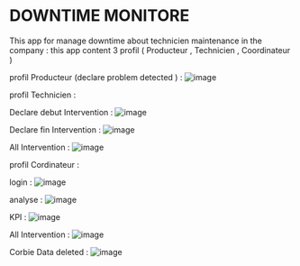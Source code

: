 # DOWNTIME MONITORE

This app for manage downtime about technicien maintenance in the company :
this app content 3 profil ( Producteur , Technicien , Coordinateur ) 

profil Producteur (declare problem detected ) :
![image](https://github.com/mohammed-reda-elakhal/DOWNTIME-MONITORE/assets/117114078/4ad21c00-b169-46e2-bc51-d49fb9c0cb15)

profil Technicien :

Declare debut Intervention : 
![image](https://github.com/mohammed-reda-elakhal/DOWNTIME-MONITORE/assets/117114078/2d198892-56fb-4e89-b321-abf0932264a0)

Declare fin Intervention :
![image](https://github.com/mohammed-reda-elakhal/DOWNTIME-MONITORE/assets/117114078/e3e28ab2-0797-4026-94b0-9face9b9eef1)

All Intervention : 
![image](https://github.com/mohammed-reda-elakhal/DOWNTIME-MONITORE/assets/117114078/60ac183a-24ce-4fba-a4bd-31b342c1900c)

profil Cordinateur :

login : 
![image](https://github.com/mohammed-reda-elakhal/DOWNTIME-MONITORE/assets/117114078/44d5d63f-304c-4d90-8e84-e0f242c0912f)

analyse : 
![image](https://github.com/mohammed-reda-elakhal/DOWNTIME-MONITORE/assets/117114078/c34f976c-2efa-4d40-a477-7fb89115a055)

KPI :
![image](https://github.com/mohammed-reda-elakhal/DOWNTIME-MONITORE/assets/117114078/0f4a845d-8968-4f66-b352-16c273585c44)

All Intervention : 
![image](https://github.com/mohammed-reda-elakhal/DOWNTIME-MONITORE/assets/117114078/52fae9cc-0398-48e6-ba85-57b76acc4501)

Corbie Data deleted : 
![image](https://github.com/mohammed-reda-elakhal/DOWNTIME-MONITORE/assets/117114078/56495eda-496c-4de1-b565-80b83ba4da0a)

